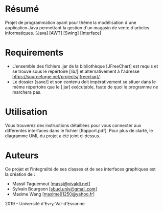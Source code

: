 # Résumé
Projet de programmation ayant pour thème la modélisation d'une application Java permettant la gestion d'un magasin de vente d'articles informatiques.
[Java] [AWT] [Swing] [Interface]

# Requirements
- L'ensemble des fichiers .jar de la bibliothèque [JFreeChart] est requis et se trouve sous le répértoire [lib/] et alternativement à l'adresse https://sourceforge.net/projects/jfreechart/.
- Le dossier [save/] et son contenu doit impérativement se situer dans le même répertoire que le [.jar] exécutable, faute de quoi le programme ne marchera pas.

# Utilisation
Vous trouverez des instructions détaillées pour vous connecter aux différentes interfaces dans le fichier [Rapport.pdf].
Pour plus de clarté, le diagramme UML du projet a été joint ci dessus.

# Auteurs
Ce projet et l'integralité de ses classes et de ses interfaces graphiques est la création de :
- Massil Taguemout		[massi@vivaldi.net]
- Sylvain Bourgeon		[sbud.univ@gmail.com]
- Maxime Wang			    [maxime91250@yahoo.fr]

2019 - Université d'Evry-Val-d'Essonne
